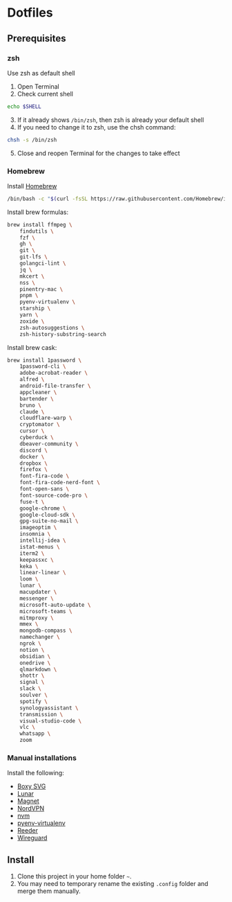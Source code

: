 # Dotfiles

## Prerequisites

### zsh

Use zsh as default shell

1. Open Terminal
2. Check current shell

```sh
echo $SHELL
```
3. If it already shows `/bin/zsh`, then zsh is already your default shell
4. If you need to change it to zsh, use the chsh command:

```sh
chsh -s /bin/zsh
```
5. Close and reopen Terminal for the changes to take effect

### Homebrew

Install [Homebrew](https://brew.sh/)

```sh
/bin/bash -c "$(curl -fsSL https://raw.githubusercontent.com/Homebrew/install/HEAD/install.sh)"
```

Install brew formulas:

```sh
brew install ffmpeg \
    findutils \
    fzf \
    gh \
    git \
    git-lfs \
    golangci-lint \
    jq \
    mkcert \
    nss \
    pinentry-mac \
    pnpm \
    pyenv-virtualenv \
    starship \
    yarn \
    zoxide \
    zsh-autosuggestions \
    zsh-history-substring-search
```

Install brew cask:

```sh
brew install 1password \
    1password-cli \
    adobe-acrobat-reader \
    alfred \
    android-file-transfer \
    appcleaner \
    bartender \
    bruno \
    claude \
    cloudflare-warp \
    cryptomator \
    cursor \
    cyberduck \
    dbeaver-community \
    discord \
    docker \
    dropbox \
    firefox \
    font-fira-code \
    font-fira-code-nerd-font \
    font-open-sans \
    font-source-code-pro \
    fuse-t \
    google-chrome \
    google-cloud-sdk \
    gpg-suite-no-mail \
    imageoptim \
    insomnia \
    intellij-idea \
    istat-menus \
    iterm2 \
    keepassxc \
    keka \
    linear-linear \
    loom \
    lunar \
    macupdater \
    messenger \
    microsoft-auto-update \
    microsoft-teams \
    mitmproxy \
    mmex \
    mongodb-compass \
    namechanger \
    ngrok \
    notion \
    obsidian \
    onedrive \
    qlmarkdown \
    shottr \
    signal \
    slack \
    soulver \
    spotify \
    synologyassistant \
    transmission \
    visual-studio-code \
    vlc \
    whatsapp \
    zoom
```

### Manual installations

Install the following:

- [Boxy SVG](https://apps.apple.com/ca/app/boxy-svg/id611658502)
- [Lunar](https://static.lunar.fyi/releases/Lunar.dmg)
- [Magnet](https://apps.apple.com/ca/app/magnet/id441258766)
- [NordVPN](https://apps.apple.com/ca/app/nordvpn-vpn-for-privacy/id905953485)
- [nvm](https://github.com/nvm-sh/nvm?tab=readme-ov-file#installing-and-updating)
- [pyenv-virtualenv](https://github.com/pyenv/pyenv-virtualenv)
- [Reeder](https://apps.apple.com/ca/app/reeder-classic/id1529448980)
- [Wireguard](https://apps.apple.com/ca/app/wireguard/id1451685025)

## Install

1. Clone this project in your home folder `~`.
2. You may need to temporary rename the existing `.config` folder and merge them manually.
